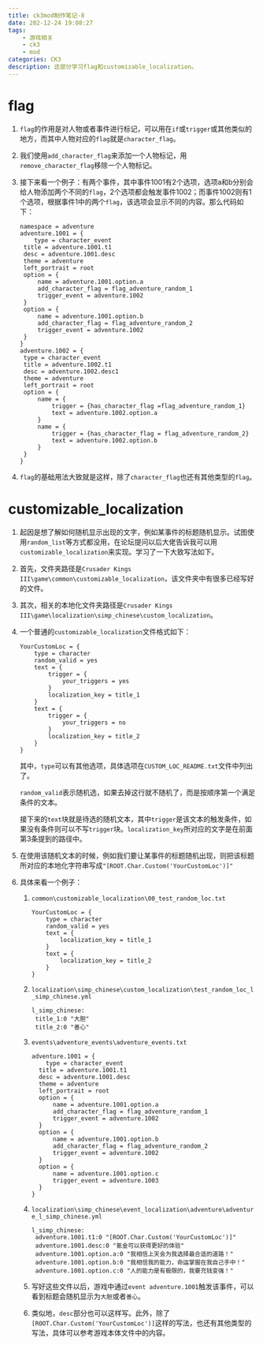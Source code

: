 ```yaml
---
title: ck3mod制作笔记-8
date: 202-12-24 19:08:27
tags:	
	- 游戏相关
	- ck3
	- mod
categories: CK3
description: 这部分学习flag和customizable_localization。
---
```


# flag

1. `flag`的作用是对人物或者事件进行标记，可以用在`if`或`trigger`或其他类似的地方，而其中人物对应的`flag`就是`character_flag`。

2. 我们使用`add_character_flag`来添加一个人物标记，用`remove_character_flag`移除一个人物标记。

3. 接下来看一个例子：有两个事件，其中事件1001有2个选项，选项a和b分别会给人物添加两个不同的`flag`，2个选项都会触发事件1002；而事件1002则有1个选项，根据事件1中的两个`flag`，该选项会显示不同的内容。那么代码如下：

   ```
   namespace = adventure
   adventure.1001 = {
       type = character_event
   	title = adventure.1001.t1
   	desc = adventure.1001.desc
   	theme = adventure
   	left_portrait = root
   	option = {
   		name = adventure.1001.option.a
   		add_character_flag = flag_adventure_random_1
   		trigger_event = adventure.1002
   	}
   	option = {
   		name = adventure.1001.option.b
   		add_character_flag = flag_adventure_random_2
   		trigger_event = adventure.1002
   	}
   }
   adventure.1002 = {
   	type = character_event
   	title = adventure.1002.t1
   	desc = adventure.1002.desc1
   	theme = adventure
   	left_portrait = root
   	option = {
   		name = {
   			trigger = {has_character_flag =flag_adventure_random_1}
   			text = adventure.1002.option.a
   		}
   		name = {
   			trigger = {has_character_flag = flag_adventure_random_2}
   			text = adventure.1002.option.b
   		}
   	}
   }
   ```

4. `flag`的基础用法大致就是这样，除了`character_flag`也还有其他类型的`flag`。

# customizable_localization

1. 起因是想了解如何随机显示出现的文字，例如某事件的标题随机显示。试图使用`random_list`等方式都没用，在论坛提问以后大佬告诉我可以用`customizable_localization`来实现。学习了一下大致写法如下。

2. 首先，文件夹路径是`Crusader Kings III\game\common\customizable_localization`，该文件夹中有很多已经写好的文件。

3. 其次，相关的本地化文件夹路径是`Crusader Kings III\game\localization\simp_chinese\custom_localization`。

4. 一个普通的`customizable_localization`文件格式如下：

   ```
   YourCustomLoc = {
       type = character 
       random_valid = yes
       text = {
           trigger = {  
               your_triggers = yes
           }
           localization_key = title_1
       }
       text = {
           trigger = {  
               your_triggers = no
           }
           localization_key = title_2
       }
   }
   ```

   其中，`type`可以有其他选项，具体选项在`CUSTOM_LOC_README.txt`文件中列出了。

   `random_valid`表示随机选，如果去掉这行就不随机了，而是按顺序第一个满足条件的文本。

   接下来的`text`块就是待选的随机文本，其中`trigger`是该文本的触发条件，如果没有条件则可以不写`trigger`块。`localization_key`所对应的文字是在前面第3条提到的路径中。

5. 在使用该随机文本的时候，例如我们要让某事件的标题随机出现，则把该标题所对应的本地化字符串写成`"[ROOT.Char.Custom('YourCustomLoc')]"`

6. 具体来看一个例子：

   1. `common\customizable_localization\00_test_random_loc.txt`

      ```
      YourCustomLoc = {
          type = character
          random_valid = yes
          text = {
              localization_key = title_1
          }
          text = {
              localization_key = title_2
          }
      }
      ```

   2. `localization\simp_chinese\custom_localization\test_random_loc_l_simp_chinese.yml`

      ```
      l_simp_chinese:
       title_1:0 "大胆"
       title_2:0 "善心"
      ```

   3. `events\adventure_events\adventure_events.txt`

      ```
      adventure.1001 = {
          type = character_event
      	title = adventure.1001.t1
      	desc = adventure.1001.desc
      	theme = adventure
      	left_portrait = root
      	option = {
      		name = adventure.1001.option.a
      		add_character_flag = flag_adventure_random_1
      		trigger_event = adventure.1002
      	}
      	option = {
      		name = adventure.1001.option.b
      		add_character_flag = flag_adventure_random_2
      		trigger_event = adventure.1002
      	}
      	option = {
      		name = adventure.1001.option.c
      		trigger_event = adventure.1003
      	}
      }
      ```

   4. `localization\simp_chinese\event_localization\adventure\adventure_l_simp_chinese.yml`

      ```
      l_simp_chinese:
       adventure.1001.t1:0 "[ROOT.Char.Custom('YourCustomLoc')]"
       adventure.1001.desc:0 "氪金可以获得更好的体验"
       adventure.1001.option.a:0 "我相信上天会为我选择最合适的道路！"
       adventure.1001.option.b:0 "我相信我的能力，命运掌握在我自己手中！"
       adventure.1001.option.c:0 "人的能力是有极限的，我要充钱变强！"
      ```

   5. 写好这些文件以后，游戏中通过`event adventure.1001`触发该事件，可以看到标题会随机显示为`大胆`或者`善心`。

   6. 类似地，`desc`部分也可以这样写。此外，除了`[ROOT.Char.Custom('YourCustomLoc')]`这样的写法，也还有其他类型的写法，具体可以参考游戏本体文件中的内容。